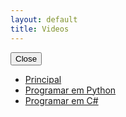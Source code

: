 ```yaml
---
layout: default
title: Videos
---
```


<div class='modal fade' id='youtubeModal' tabindex='-1' role='dialog' aria-labelledby='modalLabel'>
	<div class='modal-dialog' role='document'>
		<div class='modal-content'>
			<div class='modal-body'>
				<div id='videoModal'>
				</div>
			</div>
			<div class='modal-footer'>
				<button id='closeModal' type='button' class='btn btn-default' data-dismiss='modal'>Close</button>
			</div>
		</div>
	</div>
</div>

<ul class='nav nav-pills nav-justified'>
	<li class='active'><a data-toggle='tab' href='#principal'>Principal</a></li>
	<li><a data-toggle='tab' href='#programar-em-python'>Programar em Python</a></li>
	<li><a data-toggle='tab' href='#programar-em-csharp'>Programar em C#</a></li>
</ul>

<div class='tab-content'>
	<div id='principal' class='tab-pane fade in active'>
		<h3></h3>
		<div class='videoContainer'>
			<div class='img'>
				<div id='51umZuwk74E' class='video'>
				</div>
			</div>
		</div>
		<div class='videoContainer'>
			<div class='img'>
				<div id='ip8PKE69VMM' class='video'>
				</div>
			</div>
		</div>
	</div>
	<div id='programar-em-python' class='tab-pane fade'>
		<h3></h3>
		<div class='videoContainer'>
			<div class='img'>
				<div id='fkG6Kxh-mWQ' class='video'>
				</div>
			</div>
		</div>
		<div class='videoContainer'>
			<div class='img'>
				<div id='6_nEyXIayA0' class='video'>
				</div>
			</div>
		</div>
		<div class='videoContainer'>
			<div class='img'>
				<div id='Gj_IiwOOVSs' class='video'>
				</div>
			</div>
		</div>
		<div class='videoContainer'>
			<div class='img'>
				<div id='LIBRw9IO1sk' class='video'>
				</div>
			</div>
		</div>
		<div class='videoContainer'>
			<div class='img'>
				<div id='ASC94zP4oY4' class='video'>
				</div>
			</div>
		</div>
		<div class='videoContainer'>
			<div class='img'>
				<div id='2a2XVYyRjhY' class='video'>
				</div>
			</div>
		</div>
		<div class='videoContainer'>
			<div class='img'>
				<div id='KBGHi3IV7t8' class='video'>
				</div>
			</div>
		</div>
		<div class='videoContainer'>
			<div class='img'>
				<div id='dmuc2yimrig' class='video'>
				</div>
			</div>
		</div>
		<div class='videoContainer'>
			<div class='img'>
				<div id='2G-BrOX4t_w' class='video'>
				</div>
			</div>
		</div>
		<div class='videoContainer'>
			<div class='img'>
				<div id='_0RLNVFJ0nw' class='video'>
				</div>
			</div>
		</div>
		<div class='videoContainer'>
			<div class='img'>
				<div id='WeFaMzHDKbg' class='video'>
				</div>
			</div>
		</div>
		<div class='videoContainer'>
			<div class='img'>
				<div id='9RvHP0U1DFw' class='video'>
				</div>
			</div>
		</div>
		<div class='videoContainer'>
			<div class='img'>
				<div id='vztxu4oZGnY' class='video'>
				</div>
			</div>
		</div>
		<div class='videoContainer'>
			<div class='img'>
				<div id='H9uqfvXpruc' class='video'>
				</div>
			</div>
		</div>
		<div class='videoContainer'>
			<div class='img'>
				<div id='QqixLxrAF0E' class='video'>
				</div>
			</div>
		</div>
		<div class='videoContainer'>
			<div class='img'>
				<div id='3UASRXS6VQI' class='video'>
				</div>
			</div>
		</div>
		<div class='videoContainer'>
			<div class='img'>
				<div id='pdvM1ogkyp8' class='video'>
				</div>
			</div>
		</div>
		<div class='videoContainer'>
			<div class='img'>
				<div id='b2NhrDw671w' class='video'>
				</div>
			</div>
		</div>
		<div class='videoContainer'>
			<div class='img'>
				<div id='IH-yaWXxDkY' class='video'>
				</div>
			</div>
		</div>
		<div class='videoContainer'>
			<div class='img'>
				<div id='JdnAumrXclE' class='video'>
				</div>
			</div>
		</div>
		<div class='videoContainer'>
			<div class='img'>
				<div id='wD6hwbm11zQ' class='video'>
				</div>
			</div>
		</div>
		<div class='videoContainer'>
			<div class='img'>
				<div id='Mt6KFw8OjJQ' class='video'>
				</div>
			</div>
		</div>
		<div class='videoContainer'>
			<div class='img'>
				<div id='kbcmRyVMujk' class='video'>
				</div>
			</div>
		</div>
		<div class='videoContainer'>
			<div class='img'>
				<div id='GhqKMU7KOQ0' class='video'>
				</div>
			</div>
		</div>
		<div class='videoContainer'>
			<div class='img'>
				<div id='AQx-_A36bCk' class='video'>
				</div>
			</div>
		</div>
		<div class='videoContainer'>
			<div class='img'>
				<div id='LMTefEElmNg' class='video'>
				</div>
			</div>
		</div>
		<div class='videoContainer'>
			<div class='img'>
				<div id='B3xJYB2962M' class='video'>
				</div>
			</div>
		</div>
		<div class='videoContainer'>
			<div class='img'>
				<div id='zL206ukh9yg' class='video'>
				</div>
			</div>
		</div>
		<div class='videoContainer'>
			<div class='img'>
				<div id='kuT-cHH7wvM' class='video'>
				</div>
			</div>
		</div>
		<div class='videoContainer'>
			<div class='img'>
				<div id='FrpRyp9gwrk' class='video'>
				</div>
			</div>
		</div>
		<div class='videoContainer'>
			<div class='img'>
				<div id='J7vBPHR1aVk' class='video'>
				</div>
			</div>
		</div>
		<div class='videoContainer'>
			<div class='img'>
				<div id='G2IopvQQKrE' class='video'>
				</div>
			</div>
		</div>
		<div class='videoContainer'>
			<div class='img'>
				<div id='AgFQ9iuHj4E' class='video'>
				</div>
			</div>
		</div>
		<div class='videoContainer'>
			<div class='img'>
				<div id='kZbglXwZES0' class='video'>
				</div>
			</div>
		</div>
		<div class='videoContainer'>
			<div class='img'>
				<div id='JVdBjzdnQLw' class='video'>
				</div>
			</div>
		</div>
	</div>
	<div id='programar-em-csharp' class='tab-pane fade'>
		<h3></h3>
		<div class='videoContainer'>
			<div class='img'>
				<div id='mQ2lcaG2Jaw' class='video'>
				</div>
			</div>
		</div>
		<div class='videoContainer'>
			<div class='img'>
				<div id='uKdz0qNb4kw' class='video'>
				</div>
			</div>
		</div>
		<div class='videoContainer'>
			<div class='img'>
				<div id='06G8mogPN7U' class='video'>
				</div>
			</div>
		</div>
		<div class='videoContainer'>
			<div class='img'>
				<div id='dRuzCyvlF1Q' class='video'>
				</div>
			</div>
		</div>
		<div class='videoContainer'>
			<div class='img'>
				<div id='sjQnGOEdZ1w' class='video'>
				</div>
			</div>
		</div>
		<div class='videoContainer'>
			<div class='img'>
				<div id='QPV9hUPTrnY' class='video'>
				</div>
			</div>
		</div>
		<div class='videoContainer'>
			<div class='img'>
				<div id='j_tWBdaSha4' class='video'>
				</div>
			</div>
		</div>
		<div class='videoContainer'>
			<div class='img'>
				<div id='ByVFlZORE6w' class='video'>
				</div>
			</div>
		</div>
		<div class='videoContainer'>
			<div class='img'>
				<div id='dUfCXOp3UFM' class='video'>
				</div>
			</div>
		</div>
		<div class='videoContainer'>
			<div class='img'>
				<div id='NAfF1StjFy4' class='video'>
				</div>
			</div>
		</div>
		<div class='videoContainer'>
			<div class='img'>
				<div id='RMcMvg2P-YA' class='video'>
				</div>
			</div>
		</div>
		<div class='videoContainer'>
			<div class='img'>
				<div id='OTicALDn9xE' class='video'>
				</div>
			</div>
		</div>
		<div class='videoContainer'>
			<div class='img'>
				<div id='6EBHpNaX-G0' class='video'>
				</div>
			</div>
		</div>
		<div class='videoContainer'>
			<div class='img'>
				<div id='7P4Ce8Rskcg' class='video'>
				</div>
			</div>
		</div>
		<div class='videoContainer'>
			<div class='img'>
				<div id='-A-jags3Ax0' class='video'>
				</div>
			</div>
		</div>
		<div class='videoContainer'>
			<div class='img'>
				<div id='irGJP9rbGlQ' class='video'>
				</div>
			</div>
		</div>
		<div class='videoContainer'>
			<div class='img'>
				<div id='25qVICWd6lU' class='video'>
				</div>
			</div>
		</div>
		<div class='videoContainer'>
			<div class='img'>
				<div id='2ey6SVmrx1c' class='video'>
				</div>
			</div>
		</div>
		<div class='videoContainer'>
			<div class='img'>
				<div id='8ptKslafX1k' class='video'>
				</div>
			</div>
		</div>
		<div class='videoContainer'>
			<div class='img'>
				<div id='e9JY3-jNcsY' class='video'>
				</div>
			</div>
		</div>
		<div class='videoContainer'>
			<div class='img'>
				<div id='m0UwhcltZBI' class='video'>
				</div>
			</div>
		</div>
		<div class='videoContainer'>
			<div class='img'>
				<div id='z90J-km_i2w' class='video'>
				</div>
			</div>
		</div>
		<div class='videoContainer'>
			<div class='img'>
				<div id='Y7Ro_4qcsD8' class='video'>
				</div>
			</div>
		</div>
		<div class='videoContainer'>
			<div class='img'>
				<div id='UAErdNXiBFg' class='video'>
				</div>
			</div>
		</div>
		<div class='videoContainer'>
			<div class='img'>
				<div id='u487Bm6--Sc' class='video'>
				</div>
			</div>
		</div>
		<div class='videoContainer'>
			<div class='img'>
				<div id='ravjZyqXtrs' class='video'>
				</div>
			</div>
		</div>
		<div class='videoContainer'>
			<div class='img'>
				<div id='U2FCjmwnfbw' class='video'>
				</div>
			</div>
		</div>
		<div class='videoContainer'>
			<div class='img'>
				<div id='oxeZJFDvqNI' class='video'>
				</div>
			</div>
		</div>
		<div class='videoContainer'>
			<div class='img'>
				<div id='7G3cyfFWDgs' class='video'>
				</div>
			</div>
		</div>
		<div class='videoContainer'>
			<div class='img'>
				<div id='5WjwoG-YaAY' class='video'>
				</div>
			</div>
		</div>
		<div class='videoContainer'>
			<div class='img'>
				<div id='xvAtloI2FFI' class='video'>
				</div>
			</div>
		</div>
		<div class='videoContainer'>
			<div class='img'>
				<div id='b7A6BCcEgjY' class='video'>
				</div>
			</div>
		</div>
		<div class='videoContainer'>
			<div class='img'>
				<div id='JO9O_ZW-zmk' class='video'>
				</div>
			</div>
		</div>
		<div class='videoContainer'>
			<div class='img'>
				<div id='cS5Ud5ifOBA' class='video'>
				</div>
			</div>
		</div>
		<div class='videoContainer'>
			<div class='img'>
				<div id='0f9nEMy5zGs' class='video'>
				</div>
			</div>
		</div>
		<div class='videoContainer'>
			<div class='img'>
				<div id='jQlMwA1XVn4' class='video'>
				</div>
			</div>
		</div>
		<div class='videoContainer'>
			<div class='img'>
				<div id='QQJJl9uf6p4' class='video'>
				</div>
			</div>
		</div>
		<div class='videoContainer'>
			<div class='img'>
				<div id='fBqprmcVvK8' class='video'>
				</div>
			</div>
		</div>
		<div class='videoContainer'>
			<div class='img'>
				<div id='q1HSk0ih_eE' class='video'>
				</div>
			</div>
		</div>
		<div class='videoContainer'>
			<div class='img'>
				<div id='LNmUFSVqvlw' class='video'>
				</div>
			</div>
		</div>
		<div class='videoContainer'>
			<div class='img'>
				<div id='TSfJraGyjsA' class='video'>
				</div>
			</div>
		</div>
		<div class='videoContainer'>
			<div class='img'>
				<div id='TnG1MD2TJDU' class='video'>
				</div>
			</div>
		</div>
		<div class='videoContainer'>
			<div class='img'>
				<div id='223Gxvle8Q0' class='video'>
				</div>
			</div>
		</div>
		<div class='videoContainer'>
			<div class='img'>
				<div id='kboV9ssIM_8' class='video'>
				</div>
			</div>
		</div>
		<div class='videoContainer'>
			<div class='img'>
				<div id='-D3YrAbDNjs' class='video'>
				</div>
			</div>
		</div>
		<div class='videoContainer'>
			<div class='img'>
				<div id='o1cbjwFZ7UI' class='video'>
				</div>
			</div>
		</div>
		<div class='videoContainer'>
			<div class='img'>
				<div id='9S8GIsWRj28' class='video'>
				</div>
			</div>
		</div>
		<div class='videoContainer'>
			<div class='img'>
				<div id='wcBVfHfsWN0' class='video'>
				</div>
			</div>
		</div>
		<div class='videoContainer'>
			<div class='img'>
				<div id='0TR56H8tN1g' class='video'>
				</div>
			</div>
		</div>
		<div class='videoContainer'>
			<div class='img'>
				<div id='6pjrwEXC__0' class='video'>
				</div>
			</div>
		</div>
		<div class='videoContainer'>
			<div class='img'>
				<div id='U1pRCwB6xYE' class='video'>
				</div>
			</div>
		</div>
		<div class='videoContainer'>
			<div class='img'>
				<div id='ZFsXvEw3VsI' class='video'>
				</div>
			</div>
		</div>
		<div class='videoContainer'>
			<div class='img'>
				<div id='c_KbJQfC9Xw' class='video'>
				</div>
			</div>
		</div>
		<div class='videoContainer'>
			<div class='img'>
				<div id='-CzETBc1wRg' class='video'>
				</div>
			</div>
		</div>
		<div class='videoContainer'>
			<div class='img'>
				<div id='HCfF8JgUtRI' class='video'>
				</div>
			</div>
		</div>
		<div class='videoContainer'>
			<div class='img'>
				<div id='xYTFpEbySrA' class='video'>
				</div>
			</div>
		</div>
		<div class='videoContainer'>
			<div class='img'>
				<div id='aw5zB_iOxFY' class='video'>
				</div>
			</div>
		</div>
		<div class='videoContainer'>
			<div class='img'>
				<div id='w-jmJx0Mq4c' class='video'>
				</div>
			</div>
		</div>
		<div class='videoContainer'>
			<div class='img'>
				<div id='NE65yPlb4ds' class='video'>
				</div>
			</div>
		</div>
		<div class='videoContainer'>
			<div class='img'>
				<div id='ACgbQt3m9bU' class='video'>
				</div>
			</div>
		</div>
		<div class='videoContainer'>
			<div class='img'>
				<div id='nfrFO6pBhuw' class='video'>
				</div>
			</div>
		</div>
		<div class='videoContainer'>
			<div class='img'>
				<div id='tqCtnq6nc7w' class='video'>
				</div>
			</div>
		</div>
		<div class='videoContainer'>
			<div class='img'>
				<div id='ufACCPp61Ns' class='video'>
				</div>
			</div>
		</div>
		<div class='videoContainer'>
			<div class='img'>
				<div id='QqLQdGu6E00' class='video'>
				</div>
			</div>
		</div>
		<div class='videoContainer'>
			<div class='img'>
				<div id='fwJvvPEVnYc' class='video'>
				</div>
			</div>
		</div>
	</div>
</div>

<script>
	var tag = document.createElement('script');
	var player, firstScriptTag;

	tag.src = 'https://www.youtube.com/iframe_api';
	firstScriptTag = document.getElementsByTagName('script')[0];
	firstScriptTag.parentNode.insertBefore(tag, firstScriptTag);

	function onYouTubeIframeAPIReady() { }

	$('.video').each(function() {
		$(this).css('background-image', 'url(//i.ytimg.com/vi/' + this.id + '/hqdefault.jpg)');
		
		$(document).delegate('#' + this.id, 'click', function() {
			player = new YT.Player('videoModal', {
				videoId: this.id,
				events: {
					'onReady': openModal
				}
			});

			function openModal() {
				$('#youtubeModal').modal({backdrop: 'static'});
				player.setPlaybackQuality('highres');
				player.playVideo();
			};
		});
	});

	$('#closeModal').click(function(){
		player.destroy();
	});
</script>